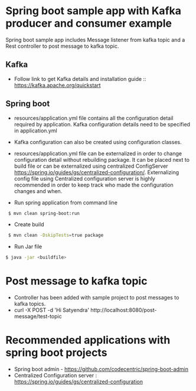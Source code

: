 # Spring boot sample app with Kafka producer and consumer example
Spring boot sample app includes Message listener from kafka topic and a Rest controller to post message to kafka topic.

## Kafka 
  - Follow link to get Kafka details and installation guide :: https://kafka.apache.org/quickstart

## Spring boot
  - resources/application.yml file contains all the configuration detail required by application. Kafka configuration details need to be specified in application.yml
  - Kafka configuration can also be created using configuration classes.
  - resources/application.yml file can be externalized in order to change configuration detail without rebuilding package. It can be placed next to build file or can be externalized using centralized ConfigServer https://spring.io/guides/gs/centralized-configuration/. Externalizing config file using Centralized configuration server is highly recommended in order to keep track who made the configuration changes and when. 
  
  - Run spring application from command line 
  ```sh
   $ mvn clean spring-boot:run
   ```
  - Create build 
  ```sh
   $ mvn clean -DskipTests=true package
   ```
  - Run Jar file
   ```sh
   $ java -jar <buildfile>
   ```
   
# Post message to kafka topic
 - Controller has been added with sample project to post messages to kafka topics.
 -  curl -X POST -d 'Hi Satyendra' http://localhost:8080/post-message/test-topic
 


# Recommended applications with spring boot projects
 - Spring boot admin - https://github.com/codecentric/spring-boot-admin
 - Centralized Configuration server : https://spring.io/guides/gs/centralized-configuration


